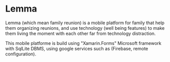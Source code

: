 # Lemma 
Lemma (which mean family reunion) is a mobile platform for family that help them organizing reunions, and use technology (well being features) 
to make them living the moment with each other far from technology distraction.

This mobile platforme is build using "Xamarin.Forms"  Microsoft framework with SqlLite DBMS, using google services such as (Firebase, remote configuration).
